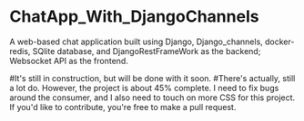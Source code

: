 # ChatApp_With_DjangoChannels
A web-based chat application built using Django, Django_channels, docker-redis, SQlite database, and DjangoRestFrameWork as the backend; Websocket API as the frontend.

#It's still in construction, but will be done with it soon.
#There's actually, still a lot do. However, the project is about 45% complete. I need to fix bugs around the consumer, and I also need to touch on more CSS for this project.
If you'd like to contribute, you're free to make a pull request.
